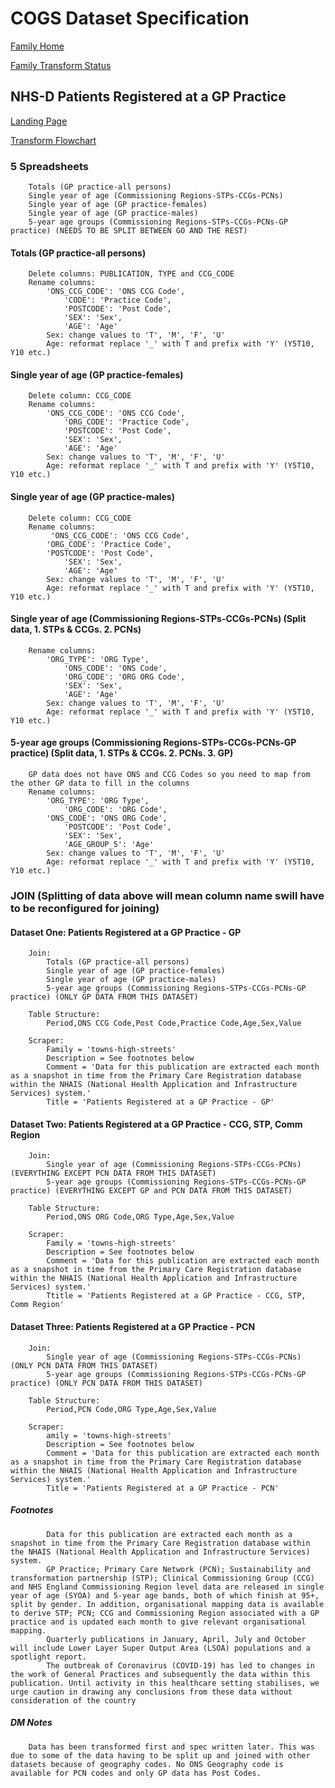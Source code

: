 # COGS Dataset Specification

[Family Home](https://gss-cogs.github.io/family-towns-and-high-streets/datasets/specmenu.html)

[Family Transform Status](https://gss-cogs.github.io/family-towns-and-high-streets/datasets/index.html)

## NHS-D Patients Registered at a GP Practice 

[Landing Page](https://digital.nhs.uk/data-and-information/publications/statistical/patients-registered-at-a-gp-practice)

[Transform Flowchart](https://gss-cogs.github.io/family-towns-and-high-streets/datasets/specflowcharts.html?NHS-D-Patients-Registered-at-a-GP-Practice/flowchart.ttl)

### 5 Spreadsheets

		Totals (GP practice-all persons)
		Single year of age (Commissioning Regions-STPs-CCGs-PCNs)
		Single year of age (GP practice-females)
		Single year of age (GP practice-males)
		5-year age groups (Commissioning Regions-STPs-CCGs-PCNs-GP practice) (NEEDS TO BE SPLIT BETWEEN GO AND THE REST)

#### Totals (GP practice-all persons)

		Delete columns: PUBLICATION, TYPE and CCG_CODE
		Rename columns:
			'ONS_CCG_CODE': 'ONS CCG Code',
    			'CODE': 'Practice Code',
    			'POSTCODE': 'Post Code',
    			'SEX': 'Sex',
    			'AGE': 'Age'
    		Sex: change values to 'T', 'M', 'F', 'U'
    		Age: reformat replace '_' with T and prefix with 'Y' (Y5T10, Y10 etc.)
		
#### Single year of age (GP practice-females)

		Delete column: CCG_CODE
		Rename columns:
			'ONS_CCG_CODE': 'ONS CCG Code',
    			'ORG_CODE': 'Practice Code',
    			'POSTCODE': 'Post Code',
    			'SEX': 'Sex',
    			'AGE': 'Age'
    		Sex: change values to 'T', 'M', 'F', 'U'
    		Age: reformat replace '_' with T and prefix with 'Y' (Y5T10, Y10 etc.)
		
#### Single year of age (GP practice-males)

		Delete column: CCG_CODE
		Rename columns:
		     'ONS_CCG_CODE': 'ONS CCG Code',
   			'ORG_CODE': 'Practice Code',
   			'POSTCODE': 'Post Code',
    			'SEX': 'Sex',
    			'AGE': 'Age'
    		Sex: change values to 'T', 'M', 'F', 'U'
    		Age: reformat replace '_' with T and prefix with 'Y' (Y5T10, Y10 etc.)

#### Single year of age (Commissioning Regions-STPs-CCGs-PCNs) (Split data, 1. STPs & CCGs. 2. PCNs)

		Rename columns:
			'ORG_TYPE': 'ORG Type',
    			'ONS_CODE': 'ONS Code',
    			'ORG_CODE': 'ORG ORG Code',
    			'SEX': 'Sex',
    			'AGE': 'Age'
    		Sex: change values to 'T', 'M', 'F', 'U'
    		Age: reformat replace '_' with T and prefix with 'Y' (Y5T10, Y10 etc.)

#### 5-year age groups (Commissioning Regions-STPs-CCGs-PCNs-GP practice) (Split data, 1. STPs & CCGs. 2. PCNs. 3. GP)

		GP data does not have ONS and CCG Codes so you need to map from the other GP data to fill in the columns
		Rename columns:
		 	'ORG_TYPE': 'ORG Type',
    			'ORG_CODE': 'ORG Code',
   			'ONS_CODE': 'ONS ORG Code',
    			'POSTCODE': 'Post Code',
    			'SEX': 'Sex',
    			'AGE_GROUP_5': 'Age'
    		Sex: change values to 'T', 'M', 'F', 'U'
    		Age: reformat replace '_' with T and prefix with 'Y' (Y5T10, Y10 etc.)

### JOIN (Splitting of data above will mean column name swill have to be reconfigured for joining)
		
#### Dataset One: Patients Registered at a GP Practice - GP

		Join:
			Totals (GP practice-all persons)
			Single year of age (GP practice-females)
			Single year of age (GP practice-males)
			5-year age groups (Commissioning Regions-STPs-CCGs-PCNs-GP practice) (ONLY GP DATA FROM THIS DATASET)

		Table Structure:
			Period,ONS CCG Code,Post Code,Practice Code,Age,Sex,Value

		Scraper:
			Family = 'towns-high-streets'
			Description = See footnotes below
			Comment = 'Data for this publication are extracted each month as a snapshot in time from the Primary Care Registration database within the NHAIS (National Health Application and Infrastructure Services) system.'
			Title = 'Patients Registered at a GP Practice - GP'


#### Dataset Two: Patients Registered at a GP Practice - CCG, STP, Comm Region

		Join:
			Single year of age (Commissioning Regions-STPs-CCGs-PCNs) (EVERYTHING EXCEPT PCN DATA FROM THIS DATASET)
			5-year age groups (Commissioning Regions-STPs-CCGs-PCNs-GP practice) (EVERYTHING EXCEPT GP and PCN DATA FROM THIS DATASET)

		Table Structure:
			Period,ONS ORG Code,ORG Type,Age,Sex,Value

		Scraper:
			Family = 'towns-high-streets'
			Description = See footnotes below
			Comment = 'Data for this publication are extracted each month as a snapshot in time from the Primary Care Registration database within the NHAIS (National Health Application and Infrastructure Services) system.'
			Ttitle = 'Patients Registered at a GP Practice - CCG, STP, Comm Region'


#### Dataset Three: Patients Registered at a GP Practice - PCN

		Join:
			Single year of age (Commissioning Regions-STPs-CCGs-PCNs) (ONLY PCN DATA FROM THIS DATASET)
			5-year age groups (Commissioning Regions-STPs-CCGs-PCNs-GP practice) (ONLY PCN DATA FROM THIS DATASET)

		Table Structure:
			Period,PCN Code,ORG Type,Age,Sex,Value

		Scraper:
			amily = 'towns-high-streets'
			Description = See footnotes below
			Comment = 'Data for this publication are extracted each month as a snapshot in time from the Primary Care Registration database within the NHAIS (National Health Application and Infrastructure Services) system.'
			Title = 'Patients Registered at a GP Practice - PCN'

##### Footnotes

			Data for this publication are extracted each month as a snapshot in time from the Primary Care Registration database within the NHAIS (National Health Application and Infrastructure Services) system.
			GP Practice; Primary Care Network (PCN); Sustainability and transformation partnership (STP); Clinical Commissioning Group (CCG) and NHS England Commissioning Region level data are released in single year of age (SYOA) and 5-year age bands, both of which finish at 95+, split by gender. In addition, organisational mapping data is available to derive STP; PCN; CCG and Commissioning Region associated with a GP practice and is updated each month to give relevant organisational mapping.
			Quarterly publications in January, April, July and October will include Lower Layer Super Output Area (LSOA) populations and a spotlight report.
			The outbreak of Coronavirus (COVID-19) has led to changes in the work of General Practices and subsequently the data within this publication. Until activity in this healthcare setting stabilises, we urge caution in drawing any conclusions from these data without consideration of the country

##### DM Notes

		Data has been transformed first and spec written later. This was due to some of the data having to be split up and joined with other datasets because of geography codes. No ONS Geography code is available for PCN codes and only GP data has Post Codes.


